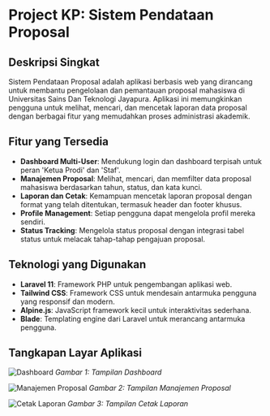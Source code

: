 # Project KP: Sistem Pendataan Proposal

## Deskripsi Singkat

Sistem Pendataan Proposal adalah aplikasi berbasis web yang dirancang untuk membantu pengelolaan dan pemantauan proposal mahasiswa di Universitas Sains Dan Teknologi Jayapura. Aplikasi ini memungkinkan pengguna untuk melihat, mencari, dan mencetak laporan data proposal dengan berbagai fitur yang memudahkan proses administrasi akademik.

## Fitur yang Tersedia

- **Dashboard Multi-User**: Mendukung login dan dashboard terpisah untuk peran 'Ketua Prodi' dan 'Staf'.
- **Manajemen Proposal**: Melihat, mencari, dan memfilter data proposal mahasiswa berdasarkan tahun, status, dan kata kunci.
- **Laporan dan Cetak**: Kemampuan mencetak laporan proposal dengan format yang telah ditentukan, termasuk header dan footer khusus.
- **Profile Management**: Setiap pengguna dapat mengelola profil mereka sendiri.
- **Status Tracking**: Mengelola status proposal dengan integrasi tabel status untuk melacak tahap-tahap pengajuan proposal.

## Teknologi yang Digunakan

- **Laravel 11**: Framework PHP untuk pengembangan aplikasi web.
- **Tailwind CSS**: Framework CSS untuk mendesain antarmuka pengguna yang responsif dan modern.
- **Alpine.js**: JavaScript framework kecil untuk interaktivitas sederhana.
- **Blade**: Templating engine dari Laravel untuk merancang antarmuka pengguna.

## Tangkapan Layar Aplikasi

![Dashboard](img/dashboard.png)
*Gambar 1: Tampilan Dashboard*

![Manajemen Proposal](img/manajemen-proposal.png)
*Gambar 2: Tampilan Manajemen Proposal*

![Cetak Laporan](img/cetak-laporan.png)
*Gambar 3: Tampilan Cetak Laporan*

